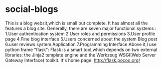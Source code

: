 # social-blogs
This is a blog websit,which is small but complete.
It has almost all the features a blog site.
Generally, there are seven major functional systems :
1.User authentication system 
2.User roles and permissions 
3.User profile page 
4.Fine blog interface 
5.Users concerned about the system Blog post 
6.user reviews system Application 
7.Programming Interface
Above it,I use python frame "flask":
Flask is a smart tool,which depends on two external libraries: 
the Jinja2 template engine and 
the Werkzeug WSGI(Web Server Gateway Interface) toolkit.
It's home page: http://flask.pocoo.org/
